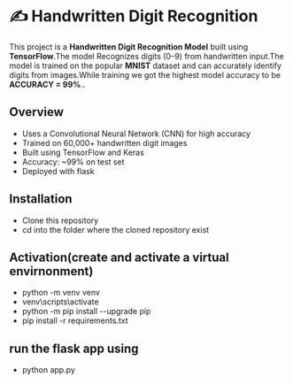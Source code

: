 # ✍️ Handwritten Digit Recognition

This project is a **Handwritten Digit Recognition Model** built using **TensorFlow**.The model Recognizes digits (0–9) from handwritten input.The model is trained on the popular **MNIST** dataset and can accurately identify digits from images.While training we got the highest model accuracy to be **ACCURACY = 99%**..

## Overview

-  Uses a Convolutional Neural Network (CNN) for high accuracy
-  Trained on 60,000+ handwritten digit images
- Built using TensorFlow and Keras
-  Accuracy: ~99% on test set
- Deployed with flask

##  Installation

- Clone this repository 
- cd into the folder where the cloned repository exist

## Activation(create and activate a virtual envirnonment)
- python -m venv venv
- venv\scripts\activate
- python -m pip install --upgrade pip
- pip install -r requirements.txt


## run the flask app using

- python app.py







